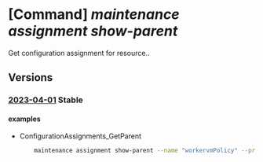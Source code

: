 # [Command] _maintenance assignment show-parent_

Get configuration assignment for resource..

## Versions

### [2023-04-01](/Resources/mgmt-plane/L3N1YnNjcmlwdGlvbnMve30vcmVzb3VyY2Vncm91cHMve30vcHJvdmlkZXJzL3t9L3t9L3t9L3t9L3t9L3Byb3ZpZGVycy9taWNyb3NvZnQubWFpbnRlbmFuY2UvY29uZmlndXJhdGlvbmFzc2lnbm1lbnRzL3t9/2023-04-01.xml) **Stable**

<!-- mgmt-plane /subscriptions/{}/resourcegroups/{}/providers/{}/{}/{}/{}/{}/providers/microsoft.maintenance/configurationassignments/{} 2023-04-01 -->

#### examples

- ConfigurationAssignments_GetParent
    ```bash
        maintenance assignment show-parent --name "workervmPolicy" --provider-name  "Microsoft.Compute" --resource-group "examplerg" --resource-name "smdvm1" --resource-parent- name "smdtest1" --resource-parent-type "virtualMachineScaleSets" --resource-type "virtualMachines"
    ```
